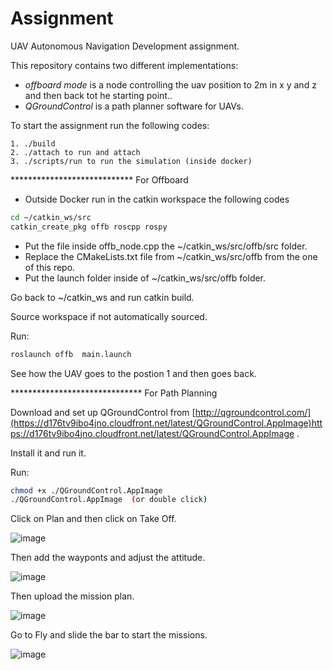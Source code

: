 # Assignment

UAV Autonomous Navigation Development assignment.

This repository contains two different implementations:

  * *offboard mode* is a node controlling the uav position to 2m in x y and z and then back tot he starting point..
  * *QGroundControl* is a path planner software for UAVs.


To start the assignment run the following codes:

    1. ./build
    2. ./attach to run and attach
    3. ./scripts/run to run the simulation (inside docker)


**************************** For Offboard

* Outside Docker run in the catkin workspace the following codes
```bash
cd ~/catkin_ws/src
catkin_create_pkg offb roscpp rospy
```

* Put the  file inside offb_node.cpp the ~/catkin_ws/src/offb/src folder.
* Replace the CMakeLists.txt file from ~/catkin_ws/src/offb from the one of this repo.
* Put the launch folder inside of ~/catkin_ws/src/offb folder.

Go back to ~/catkin_ws and run catkin build.

Source workspace if not automatically sourced.

Run:  
```bash
roslaunch offb  main.launch 
```
See how the UAV goes to the postion 1 and then goes back.


****************************** For Path Planning

Download and set up QGroundControl from [http://qgroundcontrol.com/](https://d176tv9ibo4jno.cloudfront.net/latest/QGroundControl.AppImage)https://d176tv9ibo4jno.cloudfront.net/latest/QGroundControl.AppImage .

Install it and run it. 

Run:  
```bash
chmod +x ./QGroundControl.AppImage
./QGroundControl.AppImage  (or double click)
```
Click on Plan and then click on Take Off.

![image](https://github.com/victor045/assignment/assets/43472498/8df05143-7534-49b2-87f4-b77a1307508a)


Then add the wayponts and adjust the attitude.

![image](https://github.com/victor045/assignment/assets/43472498/0d932a46-4534-42a4-a5d7-3d727157087d)

Then upload the mission plan.


![image](https://github.com/victor045/assignment/assets/43472498/c9240346-9c2d-451d-b1a8-4a1da1a2312c)

Go to Fly and slide the bar to start the missions.

![image](https://github.com/victor045/assignment/assets/43472498/e7ac2b6f-220f-46bb-ac5c-1cd0a9c9aac2)



